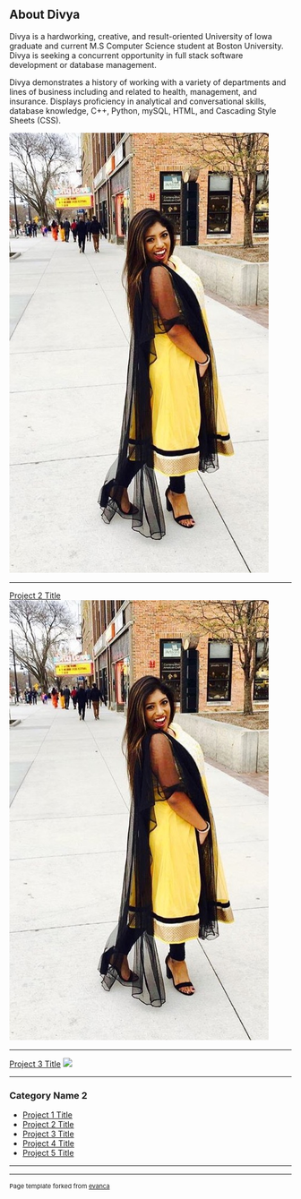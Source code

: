 ## About Divya

Divya is a hardworking, creative, and result-oriented University of Iowa graduate and current M.S Computer Science student at Boston University. Divya is seeking a concurrent opportunity in full stack software development or database management.

Divya demonstrates a history of working with a variety of departments and lines of business including and related to health, management, and insurance. Displays proficiency in analytical and conversational skills, database knowledge, C++, Python, mySQL, HTML, and Cascading Style Sheets (CSS). 


<img src="images/agnipptpic.jpeg"/>

---
[Project 2 Title](/pdf/sample_presentation.pdf)
<img src="images/agnipptpic.jpeg"/>

---
[Project 3 Title](http://example.com/)
<img src="images/dummy_thumbnail.jpg?raw=true"/>

---

### Category Name 2

- [Project 1 Title](http://example.com/)
- [Project 2 Title](http://example.com/)
- [Project 3 Title](http://example.com/)
- [Project 4 Title](http://example.com/)
- [Project 5 Title](http://example.com/)

---




---
<p style="font-size:11px">Page template forked from <a href="https://github.com/evanca/quick-portfolio">evanca</a></p>
<!-- Remove above link if you don't want to attibute -->
